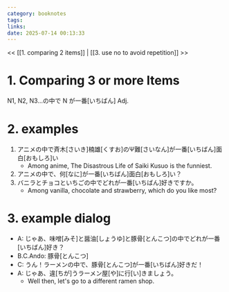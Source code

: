 ```yaml
---
category: booknotes
tags: 
links: 
date: 2025-07-14 00:13:33
---
```

<< [[1. comparing 2 items]] | [[3. use no to avoid repetition]] >>

# 1. Comparing 3 or more Items

N1, N2, N3...の中で N が一番\[いちばん] Adj.

# 2. examples

1. アニメの中で斉木\[さいき\]楠雄\[くすお\]のΨ難\[さいなん\]が一番\[いちばん\]面白\[おもしろ\]い
    - Among anime, The Disastrous Life of Saiki Kusuo is the funniest.
2. アニメの中で、何\[なに\]が一番\[いちばん\]面白\[おもしろ\]い？
3. バニラとチョコといちごの中でどれが一番\[いちばん\]好きですか。
    - Among vanilla, chocolate and strawberry, which do you like most?

# 3. example dialog

- A: じゃあ、味噌\[みそ\]と醤油\[しょうゆ\]と豚骨\[とんこつ\]の中でどれが一番\[いちばん\]好き？
- B.C.Ando: 豚骨\[とんこつ\]
- C: うん！ラーメンの中で、豚骨\[とんこつ\]が一番\[いちばん\]好きだ！
- A: じゃあ、違\[ちが\]うラーメン屋\[や\]に行\[い\]きましょう。
    - Well then, let's go to a different ramen shop. 